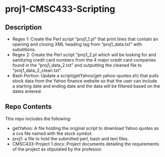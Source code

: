 # proj1-CMSC433-Scripting
## Description
- Regex 1: Create the Perl script “proj1_1.pl” that print lines that contain an opening and closing XML heading tag from “proj1_data.txt” with substitions.<br>
- Regex 2: Create the Perl script “proj1_2.pl which will be looking for and sanitizing credit card numbers from the 4 major credit card companies found in the “proj1_data_2.txt” and outputting the cleaned file to "proj1_data_2_clean.txt".<br>
- Bash Portion: Update a script(getYahoo/get-yahoo-quotes.sh) that pulls stock data from the Yahoo finance website so that the user can include a starting date and ending date and the data will be filtered based on the dates entered.<br>
## Repo Contents
This repo includes the following:<br>
- getYahoo: A file holding the original script to download Yahoo quotes as a cvs file named with the stock symbol.<br>
- proj1: a file to hold the submitted perl, bash and text files. <br>
- CMSC433-Project 1.docx: Project documents detailing the requirements of the project as stipulated by the professor.<br>

